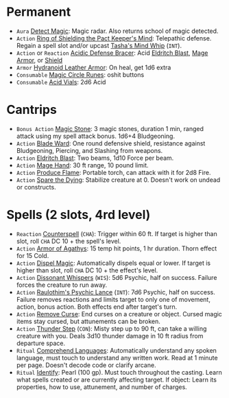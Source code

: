 # Permanent
- `Aura` [Detect Magic](http://dnd5e.wikidot.com/spell:detect-magic): Magic radar. Also returns school of magic detected.
- `Action` [Ring of Shielding the Pact Keeper's Mind](https://github.com/juanburdick/Clarence-Curse-DND/blob/main/1_ITEMS.md#ring-of-shielding-the-pact-keepers-mind): Telepathic defense. Regain a spell slot and/or upcast [Tasha's Mind Whip](http://dnd5e.wikidot.com/spell:tashas-mind-whip) (`INT`).
- `Action` or `Reaction` [Acidic Defense Bracer](https://github.com/juanburdick/Clarence-Curse-DND/blob/main/1_ITEMS.md#acidic-defense-bracer): Acid [Eldritch Blast](http://www.dndbeyond.com/spells/eldritch-blast), [Mage Armor](https://www.dndbeyond.com/spells/mage-armor), or [Shield](https://www.dndbeyond.com/spells/shield)
- `Armor` [Hydranoid Leather Armor](https://github.com/juanburdick/Clarence-Curse-DND/blob/main/1_ITEMS.md#hydranoid-leather-armor): On heal, get 1d6 extra
- `Consumable` [Magic Circle Runes](https://github.com/juanburdick/Clarence-Curse-DND/blob/main/1_ITEMS.md#magic-circle-runes): oshit buttons
- `Consumable` [Acid Vials](https://github.com/juanburdick/Clarence-Curse-DND/blob/main/1_ITEMS.md#acid-vials): 2d6 Acid

# Cantrips
- `Bonus Action` [Magic Stone](http://dnd5e.wikidot.com/spell:magic-stone): 3 magic stones, duration 1 min, ranged attack using my spell attack bonus. 1d6+4 Bludgeoning.
- `Action` [Blade Ward](http://dnd5e.wikidot.com/spell:blade-ward): One round defensive shield, resistance against Bludgeoning, Piercing, and Slashing from weapons.
- `Action` [Eldritch Blast](http://dnd5e.wikidot.com/spell:eldritch-blast): Two beams, 1d10 Force per beam.
- `Action` [Mage Hand](http://dnd5e.wikidot.com/spell:mage-hand): 30 ft range, 10 pound limit.
- `Action` [Produce Flame](http://dnd5e.wikidot.com/spell:produce-flame): Portable torch, can attack with it for 2d8 Fire.
- `Action` [Spare the Dying](http://dnd5e.wikidot.com/spell:spare-the-dying): Stabilize creature at 0. Doesn't work on undead or constructs.

# Spells (2 slots, 4rd level)
- `Reaction` [Counterspell](http://dnd5e.wikidot.com/spell:counterspell) (`CHA`): Trigger within 60 ft. If target is higher than slot, roll `CHA` DC 10 + the spell's level.
- `Action` [Armor of Agathys](http://dnd5e.wikidot.com/spell:armor-of-agathys): 15 temp hit points, 1 hr duration. Thorn effect for 15 Cold.
- `Action` [Dispel Magic](http://dnd5e.wikidot.com/spell:dispel-magic): Automatically dispels equal or lower. If target is higher than slot, roll `CHA` DC 10 + the effect's level.
- `Action` [Dissonant Whispers](http://dnd5e.wikidot.com/spell:dissonant-whispers) (`WIS`): 5d6 Psychic, half on success. Failure forces the creature to run away.
- `Action` [Raulothim's Psychic Lance](http://dnd5e.wikidot.com/spell:raulothims-psychic-lance) (`INT`): 7d6 Psychic, half on success. Failure removes reactions and limits target to only one of movement, action, bonus action. Both effects end after target's turn.
- `Action` [Remove Curse](http://dnd5e.wikidot.com/spell:remove-curse): End curses on a creature or object. Cursed magic items stay cursed, but attunements can be broken.
- `Action` [Thunder Step](http://dnd5e.wikidot.com/spell:thunder-step) (`CON`): Misty step up to 90 ft, can take a willing creature with you. Deals 3d10 thunder damage in 10 ft radius from departure space.
- `Ritual` [Comprehend Languages](http://dnd5e.wikidot.com/spell:comprehend-languages): Automatically understand any spoken language, must touch to understand any written work. Read at 1 minute per page. Doesn't decode code or clarify arcane.
- `Ritual` [Identify](http://dnd5e.wikidot.com/spell:identify): Pearl (100 gp). Must touch throughout the casting. Learn what spells created or are currently affecting target. If object: Learn its properties, how to use, attunement, and number of charges.
